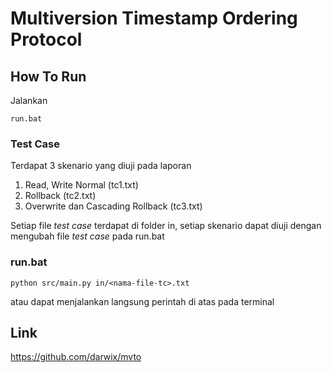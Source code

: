 # Multiversion Timestamp Ordering Protocol

## How To Run
Jalankan
```
run.bat
```
### Test Case
Terdapat 3 skenario yang diuji pada laporan
1. Read, Write Normal (tc1.txt)
2. Rollback (tc2.txt)
3. Overwrite dan Cascading Rollback (tc3.txt)

Setiap file _test case_ terdapat di folder in, setiap skenario dapat diuji dengan mengubah file _test case_ pada run.bat

### run.bat
```
python src/main.py in/<nama-file-tc>.txt
```
atau dapat menjalankan langsung perintah di atas pada terminal
## Link
https://github.com/darwix/mvto
